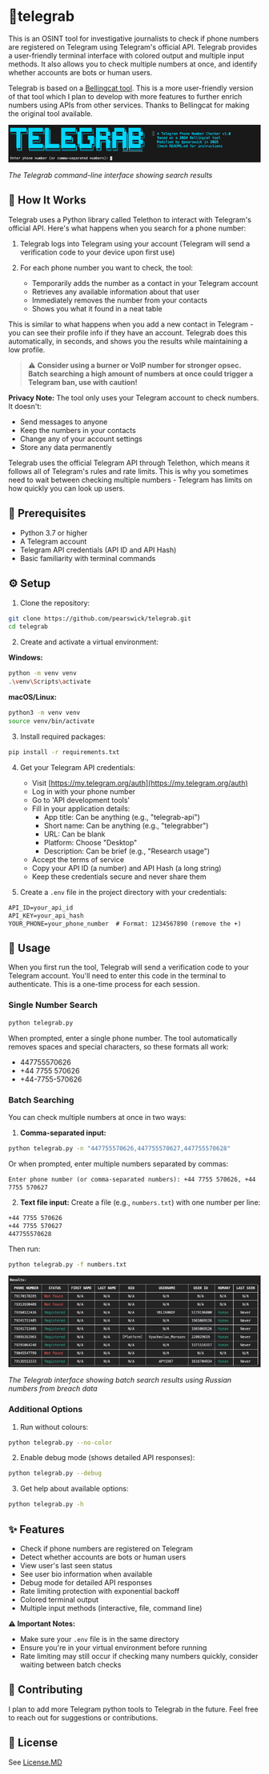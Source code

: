 # 📲telegrab

This is an OSINT tool for investigative journalists to check if phone numbers are registered on Telegram using Telegram's official API. Telegrab provides a user-friendly terminal interface with colored output and multiple input methods. It also allows you to check multiple numbers at once, and identify whether accounts are bots or human users.

Telegrab is based on a [Bellingcat tool](https://github.com/bellingcat/telegram-phone-number-checker). This is a more user-friendly version of that tool which I plan to develop with more features to further enrich numbers using APIs from other services. Thanks to Bellingcat for making the original tool available. 

![Telegrab CLI Interface](screenshots/telegrab_cli.png)

*The Telegrab command-line interface showing search results*

## 📖 How It Works

Telegrab uses a Python library called Telethon to interact with Telegram's official API. Here's what happens when you search for a phone number:

1. Telegrab logs into Telegram using your account (Telegram will send a verification code to your device upon first use)

2. For each phone number you want to check, the tool:
   - Temporarily adds the number as a contact in your Telegram account
   - Retrieves any available information about that user
   - Immediately removes the number from your contacts
   - Shows you what it found in a neat table

This is similar to what happens when you add a new contact in Telegram - you can see their profile info if they have an account. Telegrab does this automatically, in seconds, and shows you the results while maintaining a low profile. 

> ⚠️ **Consider using a burner or VoIP number for stronger opsec. Batch searching a high amount of numbers at once could trigger a Telegram ban, use with caution!**

**Privacy Note:** The tool only uses your Telegram account to check numbers. It doesn't:
- Send messages to anyone
- Keep the numbers in your contacts
- Change any of your account settings
- Store any data permanently

Telegrab uses the official Telegram API through Telethon, which means it follows all of Telegram's rules and rate limits. This is why you sometimes need to wait between checking multiple numbers - Telegram has limits on how quickly you can look up users.

## 🔧 Prerequisites

- Python 3.7 or higher
- A Telegram account
- Telegram API credentials (API ID and API Hash)
- Basic familiarity with terminal commands

## ⚙️ Setup

1. Clone the repository:
```bash
git clone https://github.com/pearswick/telegrab.git
cd telegrab
```

2. Create and activate a virtual environment:

**Windows:**
```bash
python -m venv venv
.\venv\Scripts\activate
```

**macOS/Linux:**
```bash
python3 -m venv venv
source venv/bin/activate
```

3. Install required packages:
```bash
pip install -r requirements.txt
```

4. Get your Telegram API credentials:
   - Visit [https://my.telegram.org/auth](https://my.telegram.org/auth)
   - Log in with your phone number
   - Go to 'API development tools'
   - Fill in your application details:
     - App title: Can be anything (e.g., "telegrab-api")
     - Short name: Can be anything (e.g., "telegrabber")
     - URL: Can be blank
     - Platform: Choose "Desktop"
     - Description: Can be brief (e.g., "Research usage")
   - Accept the terms of service
   - Copy your API ID (a number) and API Hash (a long string)
   - Keep these credentials secure and never share them

5. Create a `.env` file in the project directory with your credentials:
```plaintext
API_ID=your_api_id
API_KEY=your_api_hash
YOUR_PHONE=your_phone_number  # Format: 1234567890 (remove the +)
```

## 🚀 Usage

When you first run the tool, Telegrab will send a verification code to your Telegram account. You'll need to enter this code in the terminal to authenticate. This is a one-time process for each session.

### Single Number Search
```bash
python telegrab.py
```
When prompted, enter a single phone number. The tool automatically removes spaces and special characters, so these formats all work:
- 447755570626
- +44 7755 570626
- +44-7755-570626

### Batch Searching

You can check multiple numbers at once in two ways:

1. **Comma-separated input:**
```bash
python telegrab.py -n "447755570626,447755570627,447755570628"
```
Or when prompted, enter multiple numbers separated by commas:
```
Enter phone number (or comma-separated numbers): +44 7755 570626, +44 7755 570627
```

2. **Text file input:**
Create a file (e.g., `numbers.txt`) with one number per line:
```plaintext
+44 7755 570626
+44 7755 570627
447755570628
```
Then run:
```bash
python telegrab.py -f numbers.txt
```

![Telegrab Batch Search](screenshots/telegrab_batch.png)

*The Telegrab interface showing batch search results using Russian numbers from breach data*

### Additional Options

1. Run without colours:
```bash
python telegrab.py --no-color
```

2. Enable debug mode (shows detailed API responses):
```bash
python telegrab.py --debug
```

3. Get help about available options:
```bash
python telegrab.py -h
```

## ✨ Features

- Check if phone numbers are registered on Telegram
- Detect whether accounts are bots or human users
- View user's last seen status
- See user bio information when available
- Debug mode for detailed API responses
- Rate limiting protection with exponential backoff
- Colored terminal output
- Multiple input methods (interactive, file, command line)

**⚠️ Important Notes:**
- Make sure your `.env` file is in the same directory
- Ensure you're in your virtual environment before running
- Rate limiting may still occur if checking many numbers quickly, consider waiting between batch checks

## 🤝 Contributing

I plan to add more Telegram python tools to Telegrab in the future. Feel free to reach out for suggestions or contributions.

## 📄 License

See [License.MD](License.MD)